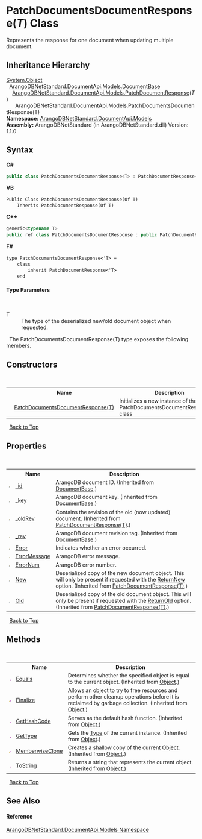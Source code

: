 # PatchDocumentsDocumentResponse(*T*) Class
 

Represents the response for one document when updating multiple document.


## Inheritance Hierarchy
<a href="https://docs.microsoft.com/dotnet/api/system.object" target="_blank" rel="noopener noreferrer">System.Object</a><br />&nbsp;&nbsp;<a href="a5eaa0e0-20e6-6527-df46-e76faa3ec20a">ArangoDBNetStandard.DocumentApi.Models.DocumentBase</a><br />&nbsp;&nbsp;&nbsp;&nbsp;<a href="4b6daef7-1148-0edc-6f22-0e7492fedec1">ArangoDBNetStandard.DocumentApi.Models.PatchDocumentResponse</a>(*T*)<br />&nbsp;&nbsp;&nbsp;&nbsp;&nbsp;&nbsp;ArangoDBNetStandard.DocumentApi.Models.PatchDocumentsDocumentResponse(T)<br />
**Namespace:**&nbsp;<a href="81a73561-cfc6-64b8-9923-29f0333f4867">ArangoDBNetStandard.DocumentApi.Models</a><br />**Assembly:**&nbsp;ArangoDBNetStandard (in ArangoDBNetStandard.dll) Version: 1.1.0

## Syntax

**C#**<br />
``` C#
public class PatchDocumentsDocumentResponse<T> : PatchDocumentResponse<T>

```

**VB**<br />
``` VB
Public Class PatchDocumentsDocumentResponse(Of T)
	Inherits PatchDocumentResponse(Of T)
```

**C++**<br />
``` C++
generic<typename T>
public ref class PatchDocumentsDocumentResponse : public PatchDocumentResponse<T>
```

**F#**<br />
``` F#
type PatchDocumentsDocumentResponse<'T> =  
    class
        inherit PatchDocumentResponse<'T>
    end
```


#### Type Parameters
&nbsp;<dl><dt>T</dt><dd>The type of the deserialized new/old document object when requested.</dd></dl>&nbsp;
The PatchDocumentsDocumentResponse(T) type exposes the following members.


## Constructors
&nbsp;<table><tr><th></th><th>Name</th><th>Description</th></tr><tr><td>![Public method](media/pubmethod.gif "Public method")</td><td><a href="d53be817-8573-f136-4189-c68aec18809d">PatchDocumentsDocumentResponse(T)</a></td><td>
Initializes a new instance of the PatchDocumentsDocumentResponse(T) class</td></tr></table>&nbsp;
<a href="#patchdocumentsdocumentresponse(*t*)-class">Back to Top</a>

## Properties
&nbsp;<table><tr><th></th><th>Name</th><th>Description</th></tr><tr><td>![Public property](media/pubproperty.gif "Public property")</td><td><a href="a0476557-4a19-0eae-f9e6-bf05599ad283">_id</a></td><td>
ArangoDB document ID.
 (Inherited from <a href="a5eaa0e0-20e6-6527-df46-e76faa3ec20a">DocumentBase</a>.)</td></tr><tr><td>![Public property](media/pubproperty.gif "Public property")</td><td><a href="12b077b9-8dd6-3303-069d-e132c7a8c710">_key</a></td><td>
ArangoDB document key.
 (Inherited from <a href="a5eaa0e0-20e6-6527-df46-e76faa3ec20a">DocumentBase</a>.)</td></tr><tr><td>![Public property](media/pubproperty.gif "Public property")</td><td><a href="6b400e81-d09d-f8da-c81e-964e32f1a59e">_oldRev</a></td><td>
Contains the revision of the old (now updated) document.
 (Inherited from <a href="4b6daef7-1148-0edc-6f22-0e7492fedec1">PatchDocumentResponse(T)</a>.)</td></tr><tr><td>![Public property](media/pubproperty.gif "Public property")</td><td><a href="94e9ac20-6fa8-2d8d-8804-795d19fe03ec">_rev</a></td><td>
ArangoDB document revision tag.
 (Inherited from <a href="a5eaa0e0-20e6-6527-df46-e76faa3ec20a">DocumentBase</a>.)</td></tr><tr><td>![Public property](media/pubproperty.gif "Public property")</td><td><a href="ce470802-911d-bed4-cbc8-e7d60ad1a98a">Error</a></td><td>
Indicates whether an error occurred.</td></tr><tr><td>![Public property](media/pubproperty.gif "Public property")</td><td><a href="4df4c21b-355d-932b-3b8d-36c8a537efcf">ErrorMessage</a></td><td>
ArangoDB error message.</td></tr><tr><td>![Public property](media/pubproperty.gif "Public property")</td><td><a href="7a7f763b-e9c1-2fbb-ea6a-385ce146a412">ErrorNum</a></td><td>
ArangoDB error number.</td></tr><tr><td>![Public property](media/pubproperty.gif "Public property")</td><td><a href="1091fdae-2d3b-e83e-5832-3405de959c3f">New</a></td><td>
Deserialized copy of the new document object. This will only be present if requested with the <a href="2a88ae3b-0c69-e5c0-787e-5a346a84e9d4">ReturnNew</a> option.
 (Inherited from <a href="4b6daef7-1148-0edc-6f22-0e7492fedec1">PatchDocumentResponse(T)</a>.)</td></tr><tr><td>![Public property](media/pubproperty.gif "Public property")</td><td><a href="93879a42-d873-0296-9e1d-b0e1cf1e9ce1">Old</a></td><td>
Deserialized copy of the old document object. This will only be present if requested with the <a href="29c7a66d-824f-708e-a066-bb4f01fc4c5a">ReturnOld</a> option.
 (Inherited from <a href="4b6daef7-1148-0edc-6f22-0e7492fedec1">PatchDocumentResponse(T)</a>.)</td></tr></table>&nbsp;
<a href="#patchdocumentsdocumentresponse(*t*)-class">Back to Top</a>

## Methods
&nbsp;<table><tr><th></th><th>Name</th><th>Description</th></tr><tr><td>![Public method](media/pubmethod.gif "Public method")</td><td><a href="https://docs.microsoft.com/dotnet/api/system.object.equals#system-object-equals(system-object)" target="_blank" rel="noopener noreferrer">Equals</a></td><td>
Determines whether the specified object is equal to the current object.
 (Inherited from <a href="https://docs.microsoft.com/dotnet/api/system.object" target="_blank" rel="noopener noreferrer">Object</a>.)</td></tr><tr><td>![Protected method](media/protmethod.gif "Protected method")</td><td><a href="https://docs.microsoft.com/dotnet/api/system.object.finalize#system-object-finalize" target="_blank" rel="noopener noreferrer">Finalize</a></td><td>
Allows an object to try to free resources and perform other cleanup operations before it is reclaimed by garbage collection.
 (Inherited from <a href="https://docs.microsoft.com/dotnet/api/system.object" target="_blank" rel="noopener noreferrer">Object</a>.)</td></tr><tr><td>![Public method](media/pubmethod.gif "Public method")</td><td><a href="https://docs.microsoft.com/dotnet/api/system.object.gethashcode#system-object-gethashcode" target="_blank" rel="noopener noreferrer">GetHashCode</a></td><td>
Serves as the default hash function.
 (Inherited from <a href="https://docs.microsoft.com/dotnet/api/system.object" target="_blank" rel="noopener noreferrer">Object</a>.)</td></tr><tr><td>![Public method](media/pubmethod.gif "Public method")</td><td><a href="https://docs.microsoft.com/dotnet/api/system.object.gettype#system-object-gettype" target="_blank" rel="noopener noreferrer">GetType</a></td><td>
Gets the <a href="https://docs.microsoft.com/dotnet/api/system.type" target="_blank" rel="noopener noreferrer">Type</a> of the current instance.
 (Inherited from <a href="https://docs.microsoft.com/dotnet/api/system.object" target="_blank" rel="noopener noreferrer">Object</a>.)</td></tr><tr><td>![Protected method](media/protmethod.gif "Protected method")</td><td><a href="https://docs.microsoft.com/dotnet/api/system.object.memberwiseclone#system-object-memberwiseclone" target="_blank" rel="noopener noreferrer">MemberwiseClone</a></td><td>
Creates a shallow copy of the current <a href="https://docs.microsoft.com/dotnet/api/system.object" target="_blank" rel="noopener noreferrer">Object</a>.
 (Inherited from <a href="https://docs.microsoft.com/dotnet/api/system.object" target="_blank" rel="noopener noreferrer">Object</a>.)</td></tr><tr><td>![Public method](media/pubmethod.gif "Public method")</td><td><a href="https://docs.microsoft.com/dotnet/api/system.object.tostring#system-object-tostring" target="_blank" rel="noopener noreferrer">ToString</a></td><td>
Returns a string that represents the current object.
 (Inherited from <a href="https://docs.microsoft.com/dotnet/api/system.object" target="_blank" rel="noopener noreferrer">Object</a>.)</td></tr></table>&nbsp;
<a href="#patchdocumentsdocumentresponse(*t*)-class">Back to Top</a>

## See Also


#### Reference
<a href="81a73561-cfc6-64b8-9923-29f0333f4867">ArangoDBNetStandard.DocumentApi.Models Namespace</a><br />